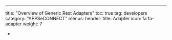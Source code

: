 ---
title: "Overview of Generic Rest Adapters"
toc: true
tag: developers
category: "APPSeCONNECT"
menus: 
    header:
        title: Adapter
        icon: fa fa-adapter
        weight: 7
        
-